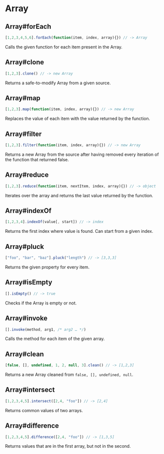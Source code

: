 # Array

## Array#forEach

```js
[1,2,3,4,5,6].forEach(function(item, index, array){}) // -> Array
```

Calls the given function for each item present in the Array.  

## Array#clone

```js
[1,2,3].clone() // -> new Array
```

Returns a safe-to-modify Array from a given source. 

## Array#map

```js
[1,2,3].map(function(item, index, array){}) // -> new Array
```

Replaces the value of each item with the value returned by the function. 

## Array#filter

```js 
[1,2,3].filter(function(item, index, array){}) // -> new Array
```

Returns a new Array from the source after having removed every iteration of the function that returned false. 

## Array#reduce

```js
[1,2,3].reduce(function(item, nextItem, index, array){}) // -> object
```

Iterates over the array and returns the last value returned by the function.

## Array#indexOf

```js
[1,2,3,4].indexOf(value[, start]) // -> index
``` 

Returns the first index where value is found. Can start from a given index. 

## Array#pluck

```js
["foo", "bar", "baz"].pluck("length") // -> [3,3,3]
```

Returns the given property for every item. 

## Array#isEmpty

```js
[].isEmpty() // -> true
```

Checks if the Array is empty or not.

## Array#invoke

```js
[].invoke(method, arg1, /* arg2 … */)
```

Calls the method for each item of the given array. 

## Array#clean

```js
[false, [], undefined, 1, 2, null, 3].clean() // -> [1,2,3]
```

Returns a new Array cleaned from `false, [], undefined, null`. 

## Array#intersect

```js
[1,2,3,4,5].intersect([2,4, "foo"]) // -> [2,4]
```

Returns common values of two arrays. 

## Array#difference

```js
[1,2,3,4,5].difference([2,4, "foo"]) // -> [1,3,5]
```

Returns values that are in the first array, but not in the second. 


